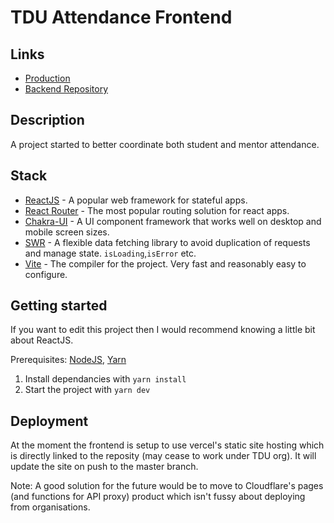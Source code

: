 # TDU Attendance Frontend

## Links

- [Production](https://attendance.team3132.com)
- [Backend Repository](https://github.com/Team3132/AttendanceBackend)

## Description

A project started to better coordinate both student and mentor attendance.

## Stack

- [ReactJS](https://reactjs.org) - A popular web framework for stateful apps.
- [React Router](https://reactrouter.com) - The most popular routing solution for react apps.
- [Chakra-UI](https://chakra-ui.com) - A UI component framework that works well on desktop and mobile screen sizes.
- [SWR](https://swr.vercel.app) - A flexible data fetching library to avoid duplication of requests and manage state. `isLoading`,`isError` etc.
- [Vite](https://vitejs.dev) - The compiler for the project. Very fast and reasonably easy to configure.

## Getting started

If you want to edit this project then I would recommend knowing a little bit about ReactJS.

Prerequisites: [NodeJS](https://nodejs.org), [Yarn](https://yarnpkg.com)

1. Install dependancies with `yarn install`
2. Start the project with `yarn dev`

## Deployment

At the moment the frontend is setup to use vercel's static site hosting which is directly linked to the reposity (may cease to work under TDU org). It will update the site on push to the master branch.

Note: A good solution for the future would be to move to Cloudflare's pages (and functions for API proxy) product which isn't fussy about deploying from organisations.